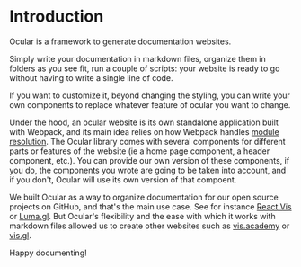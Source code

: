 # Introduction

Ocular is a framework to generate documentation websites.

Simply write your documentation in markdown files, organize them in folders as you see fit, run a couple of scripts: your website is ready to go without having to write a single line of code.

If you want to customize it, beyond changing the styling, you can write your own components to replace whatever feature of ocular you want to change.

Under the hood, an ocular website is its own standalone application built with Webpack, and its main idea relies on how Webpack handles [module resolution](https://webpack.js.org/concepts/module-resolution/). The Ocular library comes with several components for different parts or features of the website (ie a home page component, a header component, etc.). You can provide our own version of these components, if you do, the components you wrote are going to be taken into account, and if you don't, Ocular will use its own version of that compoent.

We built Ocular as a way to organize documentation for our open source projects on GitHub, and that's the main use case. See for instance [React Vis](https://uber.github.io/react-vis/documentation/welcome-to-react-vis) or [Luma.gl](https://luma.gl). But Ocular's flexibility and the ease with which it works with markdown files allowed us to create other websites such as [vis.academy](http://vis.academy) or [vis.gl](http://vis.gl).

Happy documenting!
